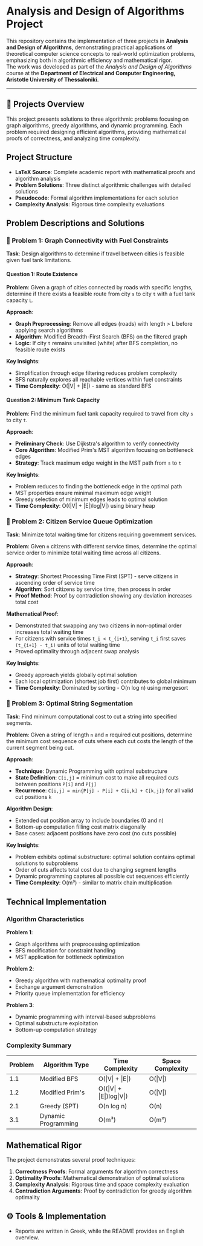 # Analysis and Design of Algorithms Project

This repository contains the implementation of three projects in **Analysis and Design of Algorithms**, demonstrating practical applications of theoretical computer science concepts to real-world optimization problems, emphasizing both in algorithmic efficiency and mathematical rigor.  
The work was developed as part of the *Analysis and Design of Algorithms* course at the **Department of Electrical and Computer Engineering, Aristotle University of Thessaloniki.**

---

## 📌 Projects Overview

This project presents solutions to three algorithmic problems focusing on graph algorithms, greedy algorithms, and dynamic programming. Each problem required designing efficient algorithms, providing mathematical proofs of correctness, and analyzing time complexity.

## Project Structure

- **LaTeX Source**: Complete academic report with mathematical proofs and algorithm analysis
- **Problem Solutions**: Three distinct algorithmic challenges with detailed solutions
- **Pseudocode**: Formal algorithm implementations for each solution
- **Complexity Analysis**: Rigorous time complexity evaluations

## Problem Descriptions and Solutions

### 🔹 Problem 1: Graph Connectivity with Fuel Constraints

**Task**: Design algorithms to determine if travel between cities is feasible given fuel tank limitations.

#### Question 1: Route Existence
**Problem**: Given a graph of cities connected by roads with specific lengths, determine if there exists a feasible route from city `s` to city `t` with a fuel tank capacity `L`.

**Approach**:
- **Graph Preprocessing**: Remove all edges (roads) with length > L before applying search algorithms
- **Algorithm**: Modified Breadth-First Search (BFS) on the filtered graph
- **Logic**: If city `t` remains unvisited (white) after BFS completion, no feasible route exists

**Key Insights**:
- Simplification through edge filtering reduces problem complexity
- BFS naturally explores all reachable vertices within fuel constraints
- **Time Complexity**: O(|V| + |E|) - same as standard BFS

#### Question 2: Minimum Tank Capacity
**Problem**: Find the minimum fuel tank capacity required to travel from city `s` to city `t`.

**Approach**:
- **Preliminary Check**: Use Dijkstra's algorithm to verify connectivity
- **Core Algorithm**: Modified Prim's MST algorithm focusing on bottleneck edges
- **Strategy**: Track maximum edge weight in the MST path from `s` to `t`

**Key Insights**:
- Problem reduces to finding the bottleneck edge in the optimal path
- MST properties ensure minimal maximum edge weight
- Greedy selection of minimum edges leads to optimal solution
- **Time Complexity**: O((|V| + |E|)log|V|) using binary heap

### 🔹 Problem 2: Citizen Service Queue Optimization

**Task**: Minimize total waiting time for citizens requiring government services.

**Problem**: Given `n` citizens with different service times, determine the optimal service order to minimize total waiting time across all citizens.

**Approach**:
- **Strategy**: Shortest Processing Time First (SPT) - serve citizens in ascending order of service time
- **Algorithm**: Sort citizens by service time, then process in order
- **Proof Method**: Proof by contradiction showing any deviation increases total cost

**Mathematical Proof**:
- Demonstrated that swapping any two citizens in non-optimal order increases total waiting time
- For citizens with service times `t_i < t_{i+1}`, serving `t_i` first saves `(t_{i+1} - t_i)` units of total waiting time
- Proved optimality through adjacent swap analysis

**Key Insights**:
- Greedy approach yields globally optimal solution
- Each local optimization (shortest job first) contributes to global minimum
- **Time Complexity**: Dominated by sorting - O(n log n) using mergesort

### 🔹 Problem 3: Optimal String Segmentation

**Task**: Find minimum computational cost to cut a string into specified segments.

**Problem**: Given a string of length `n` and `m` required cut positions, determine the minimum cost sequence of cuts where each cut costs the length of the current segment being cut.

**Approach**:
- **Technique**: Dynamic Programming with optimal substructure
- **State Definition**: `C[i,j]` = minimum cost to make all required cuts between positions `P[i]` and `P[j]`
- **Recurrence**: `C[i,j] = min{P[j] - P[i] + C[i,k] + C[k,j]}` for all valid cut positions `k`

**Algorithm Design**:
- Extended cut position array to include boundaries (0 and n)
- Bottom-up computation filling cost matrix diagonally
- Base cases: adjacent positions have zero cost (no cuts possible)

**Key Insights**:
- Problem exhibits optimal substructure: optimal solution contains optimal solutions to subproblems
- Order of cuts affects total cost due to changing segment lengths
- Dynamic programming captures all possible cut sequences efficiently
- **Time Complexity**: O(m³) - similar to matrix chain multiplication

## Technical Implementation

### Algorithm Characteristics

**Problem 1**: 
- Graph algorithms with preprocessing optimization
- BFS modification for constraint handling
- MST application for bottleneck optimization

**Problem 2**:
- Greedy algorithm with mathematical optimality proof
- Exchange argument demonstration
- Priority queue implementation for efficiency

**Problem 3**:
- Dynamic programming with interval-based subproblems
- Optimal substructure exploitation
- Bottom-up computation strategy

### Complexity Summary

| Problem | Algorithm Type | Time Complexity | Space Complexity |
|---------|----------------|-----------------|------------------|
| 1.1 | Modified BFS | O(\|V\| + \|E\|) | O(\|V\|) |
| 1.2 | Modified Prim's | O((\|V\| + \|E\|)log\|V\|) | O(\|V\|) |
| 2.1 | Greedy (SPT) | O(n log n) | O(n) |
| 3.1 | Dynamic Programming | O(m³) | O(m²) |

## Mathematical Rigor

The project demonstrates several proof techniques:

1. **Correctness Proofs**: Formal arguments for algorithm correctness
2. **Optimality Proofs**: Mathematical demonstration of optimal solutions
3. **Complexity Analysis**: Rigorous time and space complexity evaluation
4. **Contradiction Arguments**: Proof by contradiction for greedy algorithm optimality

## ⚙️ Tools & Implementation  
- Reports are written in Greek, while the README provides an English overview.  
